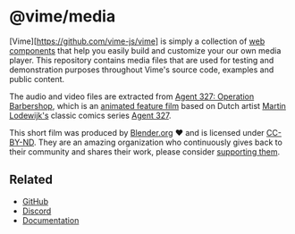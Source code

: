 # @vime/media

[Vime][https://github.com/vime-js/vime] is simply a collection of 
[web components](https://developer.mozilla.org/en-US/docs/Web/Web_Components) that help you easily 
build and customize your our own media player. This repository contains media files that are used for 
testing and demonstration purposes throughout Vime's source code, examples and public content.

The audio and video files are extracted from [Agent 327: Operation Barbershop][agent-327-blender],
which is an [animated feature film][agent-327-youtube] based on Dutch artist
[Martin Lodewijk's][martin-wiki] classic comics series [Agent 327][agent-327-wiki].

This short film was produced by [Blender.org][blender-org]️ ❤️ and is licensed under
[CC-BY-ND][cc-by-nd-license]. They are an amazing organization who continuously gives back to their
community and shares their work, please consider [supporting them][blender-sub].

[agent-327-wiki]: https://en.wikipedia.org/wiki/Agent_327
[agent-327-blender]: https://cloud.blender.org/p/agent-327
[agent-327-youtube]: https://www.youtube.com/watch?v=mN0zPOpADL4&t=1s
[blender-org]: https://www.blender.org
[blender-sub]: https://store.blender.org/product/membership
[cc-by-nd-license]: https://creativecommons.org/licenses/by-nd/2.0
[martin-wiki]: https://en.wikipedia.org/wiki/Martin_Lodewijk

## Related

- [GitHub](https://github.com/vime-js/vime)
- [Discord](https://discord.gg/feZ6cAE)
- [Documentation](https://vimejs.com)